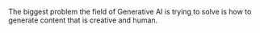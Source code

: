 The biggest problem the field of Generative AI is trying to solve is how to generate content that is creative and human.